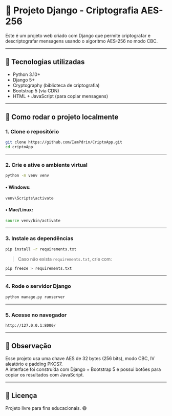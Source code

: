 
# 🔐 Projeto Django - Criptografia AES-256

Este é um projeto web criado com Django que permite criptografar e descriptografar mensagens usando o algoritmo AES-256 no modo CBC.

---

## 🚀 Tecnologias utilizadas

- Python 3.10+
- Django 5+
- Cryptography (biblioteca de criptografia)
- Bootstrap 5 (via CDN)
- HTML + JavaScript (para copiar mensagens)

---

## 🧰 Como rodar o projeto localmente

### 1. Clone o repositório

```bash
git clone https://github.com/IamPdrin/CriptoApp.git
cd criptoApp
```

---

### 2. Crie e ative o ambiente virtual

```bash
python -m venv venv
```

#### • Windows:

```bash
venv\Scripts\activate
```

#### • Mac/Linux:

```bash
source venv/bin/activate
```

---

### 3. Instale as dependências

```bash
pip install -r requirements.txt
```

> Caso não exista `requirements.txt`, crie com:

```bash
pip freeze > requirements.txt
```

---

### 4. Rode o servidor Django

```bash
python manage.py runserver
```

---

### 5. Acesse no navegador

```
http://127.0.0.1:8000/
```

---

## 📄 Observação

Esse projeto usa uma chave AES de 32 bytes (256 bits), modo CBC, IV aleatório e padding PKCS7.  
A interface foi construída com Django + Bootstrap 5 e possui botões para copiar os resultados com JavaScript.

---

## 📄 Licença

Projeto livre para fins educacionais. 😄
